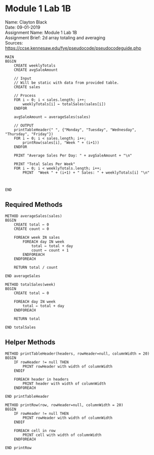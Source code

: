 Module 1 Lab 1B
===============

Name: Clayton Black  
Date: 09-01-2019  
Assignment Name: Module 1 Lab 1B  
Assignment Brief: 2d array totaling and averaging   
Sources: https://ccse.kennesaw.edu/fye/pseudocode/pseudocodeguide.php  

```
MAIN
BEGIN
    CREATE weeklyTotals
    CREATE avgSaleAmount    

    // Input
    // Will be static with data from provided table.
    CREATE sales 

    // Process
    FOR i ← 0; i < sales.length; i++;
        weeklyTotals[i] ← totalSales(sales[i])
    ENDFOR

    avgSaleAmount ← averageSales(sales)

    // OUTPUT
    printTableHeader(" ", {"Monday", "Tuesday", "Wednesday", "Thursday", "Friday"})
    FOR i ← 0; i < sales.length; i++;
        printRow(sales[i], "Week " + (i+1))
    ENDFOR

    PRINT "Average Sales Per Day: " + avgSaleAmount + "\n"

    PRINT "Total Sales Per Week"
    FOR i ← 0; i < weeklyTotals.length; i++;
        PRINT  "Week " + (i+1) + " Sales: " + weeklyTotals[i] "\n"
    
     
    
END
```

## Required Methods
```
METHOD averageSales(sales)
BEGIN
    CREATE total ← 0
    CREATE count ← 0

    FOREACH week IN sales
        FOREACH day IN week
            total ← total + day
            count ← count + 1
        ENDFOREACH
    ENDFOREACH

    RETURN total / count

END averageSales
```
```
METHOD totalSales(week)
BEGIN
    CREATE total ← 0

    FOREACH day IN week
        total ← total + day
    ENDFOREACH

    RETURN total

END totalSales
```

## Helper Methods
```
METHOD printTableHeader(headers, rowHeader=null, columnWidth = 20)
BEGIN 
    IF rowHeader != null THEN
        PRINT rowHeader with width of columnWidth
    ENDIF

    FOREACH header in headers
        PRINT header with width of columnWidth
    ENDFOREACH

END printTableHeader
```
```
METHOD printRow(row, rowHeader=null, columnWidth = 20)
BEGIN 
    IF rowHeader != null THEN
        PRINT rowHeader with width of columnWidth
    ENDIF

    FOREACH cell in row
        PRINT cell with width of columnWidth
    ENDFOREACH

END printRow
```